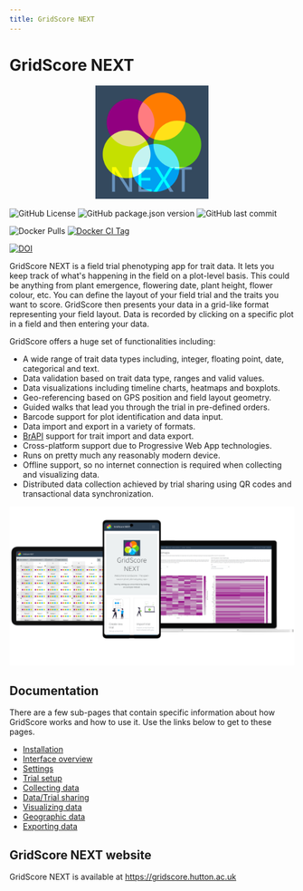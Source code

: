 ```yaml
---
title: GridScore NEXT
---
```


# GridScore NEXT

<p align="center">
  <img src="img/gridscore-next-text.svg" width="200" alt="GridScore NEXT logo">
</p>

![GitHub License](https://img.shields.io/github/license/cropgeeks/gridscore-next-client?style=for-the-badge&logo=apache)
![GitHub package.json version](https://img.shields.io/github/package-json/v/cropgeeks/gridscore-next-client?style=for-the-badge)
![GitHub last commit](https://img.shields.io/github/last-commit/cropgeeks/gridscore-next-client?style=for-the-badge&logo=git)

![Docker Pulls](https://img.shields.io/docker/pulls/cropgeeks/gridscore-next?style=for-the-badge)
[![Docker CI Tag](https://img.shields.io/github/actions/workflow/status/cropgeeks/gridscore-next-client/docker-ci-multi-arch.yml?label=Docker%20CI%20Push&logo=github&style=for-the-badge)](https://img.shields.io/github/actions/workflow/status/cropgeeks/gridscore-next-client/docker-ci-multi-arch.yml)

[![DOI](https://zenodo.org/badge/270078734.svg?style=flat-square)](https://zenodo.org/badge/latestdoi/270078734)

GridScore NEXT is a field trial phenotyping app for trait data. It lets you keep track of what's happening in the field on a plot-level basis. This could be anything from plant emergence, flowering date, plant height, flower colour, etc. You can define the layout of your field trial and the traits you want to score. GridScore then presents your data in a grid-like format representing your field layout. Data is recorded by clicking on a specific plot in a field and then entering your data.

GridScore offers a huge set of functionalities including:
- A wide range of trait data types including, integer, floating point, date, categorical and text.
- Data validation based on trait data type, ranges and valid values.
- Data visualizations including timeline charts, heatmaps and boxplots.
- Geo-referencing based on GPS position and field layout geometry.
- Guided walks that lead you through the trial in pre-defined orders.
- Barcode support for plot identification and data input.
- Data import and export in a variety of formats.
- [BrAPI](https://www.brapi.org) support for trait import and data export.
- Cross-platform support due to Progressive Web App technologies.
- Runs on pretty much any reasonably modern device.
- Offline support, so no internet connection is required when collecting and visualizing data.
- Distributed data collection achieved by trial sharing using QR codes and transactional data synchronization.

<img src="img/readme.png" style="max-width: 100%;" alt="GridScore running on various devices">

## Documentation

There are a few sub-pages that contain specific information about how GridScore works and how to use it. Use the links below to get to these pages.

- <a href="installation.html">Installation</a>
- <a href="overview.html">Interface overview</a>
- <a href="settings.html">Settings</a>
- <a href="trial-setup.html">Trial setup</a>
- <a href="collecting-data.html">Collecting data</a>
- <a href="trial-sharing.html">Data/Trial sharing</a>
- <a href="visualizing-data.html">Visualizing data</a>
- <a href="geographic-data.html">Geographic data</a>
- <a href="exporting-data.html">Exporting data</a>


## GridScore NEXT website

GridScore NEXT is available at https://gridscore.hutton.ac.uk